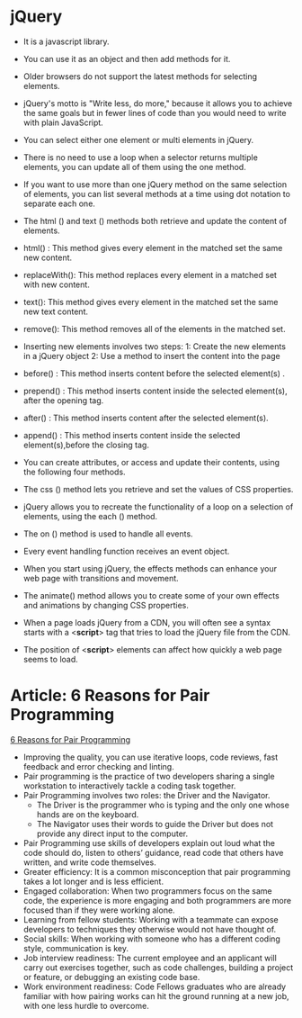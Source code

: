 # jQuery
- It is a javascript library.
- You can use it as an object and then add methods for it.
- Older browsers do not support the latest methods for selecting elements.
- jQuery's motto is "Write less, do more," because it allows you to achieve the same goals but in fewer lines of code than you would need to write with plain JavaScript. 
- You can select either one element or multi elements in jQuery.
-  There is no need to use a loop when a selector returns multiple elements, you can update all of them using the one method. 
- If you want to use more than one jQuery method on the same selection of elements, you can list several methods at a time using dot notation to separate each one.
- The html () and text () methods both retrieve and update the content of elements. 
- html() : This method gives every element in the matched set the same new content.
- replaceWith(): This method replaces every element in a matched set with new content.
- text(): This method gives every element in the matched set the same new text content. 
- remove(): This method removes all of the elements in the matched set. 
- Inserting new elements involves two steps:
  1: Create the new elements in a jQuery object
  2: Use a method to insert the content into the page 
- before() : This method inserts content before the selected element(s) .
- prepend() : This method inserts content inside the selected element(s), after the opening tag.
- after() : This method inserts content after the selected element(s).
- append() : This method inserts content inside the selected element(s),before the closing tag. 
- You can create attributes, or access and update their contents, using the following four methods. 
- The css () method lets you retrieve and set the values of CSS properties. 
- jQuery allows you to recreate the functionality of a loop on a selection of elements, using the each () method. 
- The on () method is used to handle all events. 
- Every event handling function receives an event object. 
- When you start using jQuery, the effects methods can enhance your web page with transitions and movement. 
- The animate() method allows you to create some of your own effects and animations by changing CSS properties. 

- When a page loads jQuery from a CDN, you will often see a syntax  starts with a <**script**> tag that tries to load the jQuery file from the CDN.
- The position of <**script**> elements can affect how quickly a web page seems to load. 


# Article: 6 Reasons for Pair Programming 
[6 Reasons for Pair Programming]('https://www.codefellows.org/blog/6-reasons-for-pair-programming/') 
- Improving the quality, you can use iterative loops, code reviews, fast feedback and error checking and linting.
- Pair programming is the practice of two developers sharing a single workstation to interactively tackle a coding task together. 
- Pair Programming involves two roles: the Driver and the Navigator.
  - The Driver is the programmer who is typing and the only one whose hands are on the keyboard.
  - The Navigator uses their words to guide the Driver but does not provide any direct input to the computer.
- Pair Programming use skills of developers explain out loud what the code should do, listen to others’ guidance, read code that others have written, and write code themselves. 
- Greater efficiency: It is a common misconception that pair programming takes a lot longer and is less efficient.
- Engaged collaboration: When two programmers focus on the same code, the experience is more engaging and both programmers are more focused than if they were working alone.
- Learning from fellow students: Working with a teammate can expose developers to techniques they otherwise would not have thought of.
- Social skills: When working with someone who has a different coding style, communication is key.
- Job interview readiness: The current employee and an applicant will carry out exercises together, such as code challenges, building a project or feature, or debugging an existing code base.
- Work environment readiness: Code Fellows graduates who are already familiar with how pairing works can hit the ground running at a new job, with one less hurdle to overcome.
